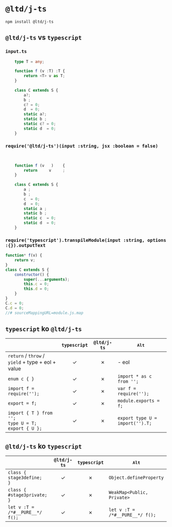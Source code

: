 ﻿
`@ltd/j-ts`
===========

```shell
npm install @ltd/j-ts
```

`@ltd/j-ts` vs `typescript`
---------------------------

### `input.ts`

```TypeScript
	type T = any;
	
	function f (v :T) :T {
		return <T> v as T;
	}
	
	class C extends S {
		a?;
		b ;
		c? = 0;
		d  = 0;
		static a?;
		static b ;
		static c? = 0;
		static d  = 0;
	}
```

### `require('@ltd/j-ts')(input :string, jsx :boolean = false)`

```JavaScript
	             
	
	function f (v   )    {
		return     v     ;
	}
	
	class C extends S {
		a ;
		b ;
		c  = 0;
		d  = 0;
		static a ;
		static b ;
		static c  = 0;
		static d  = 0;
	}
```

### `require('typescript').transpileModule(input :string, options :{}).outputText`

```JavaScript
function* f(v) {
    return v;
}
class C extends S {
    constructor() {
        super(...arguments);
        this.c = 0;
        this.d = 0;
    }
}
C.c = 0;
C.d = 0;
//# sourceMappingURL=module.js.map
```

`typescript` ko `@ltd/j-ts`
---------------------------

|                                                             | `typescript` | `@ltd/j-ts`  |                 <kbd>Alt</kbd>                  |
|-------------------------------------------------------------|:------------:|:------------:|-------------------------------------------------|
| `return` / `throw` / `yield` + type + eol + value           |      ✓      |      ✗      | - eol                                           |
| `enum c { }`                                                |      ✓      |      ✗      | `import * as c from '';`                        |
| `import f = require('');`                                   |      ✓      |      ✗      | `var f = require('');`                          |
| `export = f;`                                               |      ✓      |      ✗      | `module.exports = f;`                           |
| `import { T } from '';`<br>`type U = T;`<br>`export { U };` |      ✓      |      ✗      | `export type U = import('').T;`                 |

`@ltd/j-ts` ko `typescript`
---------------------------

|                                 | `@ltd/j-ts`  | `typescript` |          <kbd>Alt</kbd>              |
|---------------------------------|:------------:|:------------:|--------------------------------------|
| `class {  stage3define;  }`     |      ✓      |      ✗      | `Object.defineProperty`              |
| `class { #stage3private; }`     |      ✓      |      ✗      | `WeakMap<Public, Private>`           |
| `let v :T = /*#__PURE__*/ f();` |      ✓      |      ✗      | `let v :T =`<br>`/*#__PURE__*/ f();` |
